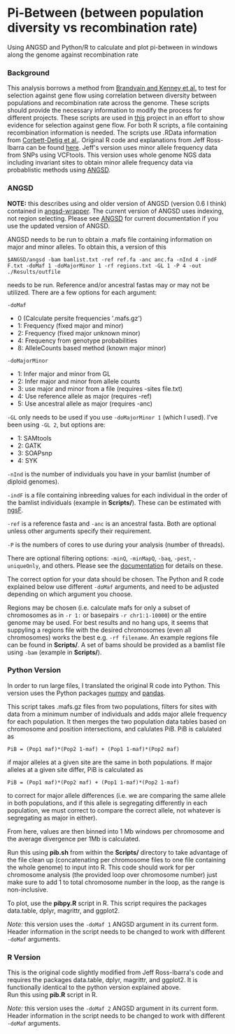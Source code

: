 # Pi-Between (between population diversity vs recombination rate)

Using ANGSD and Python/R to calculate and plot pi-between in windows along the genome against recombination rate

### Background

This analysis borrows a method from [Brandvain and Kenney et al.](http://journals.plos.org/plosgenetics/article?id=10.1371/journal.pgen.1004410) to test for selection against gene flow using correlation between diversity between populations and recombination rate across the genome. These scripts should provide the necessary information to modify the process for different projects. These scripts are used in [this](https://github.com/SidBhadra-Lobo/Rice_project) project in an effort to show evidence for selection against gene flow.
For both R scripts, a file containing recombination information is needed. The scripts use .RData information from [Corbett-Detig et al.](https://github.com/tsackton/linked-selection). Original R code and explanations from Jeff Ross-Ibarra can be found [here](http://rpubs.com/rossibarra/62904). Jeff's version uses minor allele frequency data from SNPs using VCFtools. This version uses whole genome NGS data including invariant sites to obtain minor allele frequency data via probablistic methods using [ANGSD](http://popgen.dk/wiki/index.php/ANGSD).

### ANGSD

**NOTE:** this describes using and older version of ANGSD (version 0.6 I think) contained in [angsd-wrapper](https://github.com/adurvasula/angsd-wrapper). The current version of ANGSD uses indexing, not region selecting. Please see [ANGSD](http://popgen.dk/wiki/index.php/ANGSD) for current documentation if you use the updated version of ANGSD.

ANGSD needs to be run to obtain a .mafs file containing information on major and minor alleles. To obtain this, a version of this

	$ANGSD/angsd -bam bamlist.txt -ref ref.fa -anc anc.fa -nInd 4 -indF F.txt -doMaf 1 -doMajorMinor 1 -rf regions.txt -GL 1 -P 4 -out ./Results/outfile

needs to be run.  Reference and/or ancestral fastas may or may not be utilized. There are a few options for each argument:

`-doMaf` 
* 0 (Calculate persite frequencies '.mafs.gz')
* 1: Frequency (fixed major and minor)
* 2: Frequency (fixed major unknown minor)
* 4: Frequency from genotype probabilities
* 8: AlleleCounts based method (known major minor)  

`-doMajorMinor`
* 1: Infer major and minor from GL
* 2: Infer major and minor from allele counts
* 3: use major and minor from a file (requires -sites file.txt)
* 4: Use reference allele as major (requires -ref)
* 5: Use ancestral allele as major (requires -anc)

`-GL` only needs to be used if you use `-doMajorMinor 1` (which I used). I've been using `-GL 2`, but options are:
* 1: SAMtools
* 2: GATK
* 3: SOAPsnp
* 4: SYK

`-nInd` is the number of individuals you have in your bamlist (number of diploid genomes).

`-indF` is a file containing inbreeding values for each individual in the order of the bamlist individuals (example in __Scripts/__). These can be estimated with [ngsF](https://github.com/fgvieira/ngsF).

`-ref` is a reference fasta and `-anc` is an ancestral fasta.  Both are optional unless other arguments specify their requirement.

`-P` is the numbers of cores to use during your analysis (number of threads).

There are optional filtering options: `-minQ`, `-minMapQ`, `-baq`, `-pest`, `-uniqueOnly`, and others.  Please see the [documentation](http://popgen.dk/angsd/index.php/Filters) for details on these.

The correct option for your data should be chosen. The Python and R code explained below use different `-doMaf` arguments, and need to be adjusted depending on which argument you choose.

Regions may be chosen (i.e. calculate mafs for only a subset of chromosomes as in `-r 1:` or basepairs `-r chr1:1-10000`) or the entire genome may be used. For best results and no hang ups, it seems that suppyling a regions file with the desired chromosomes (even all chromosomes) works the best e.g. `-rf filename`. An example regions file can be found in __Scripts/__. A set of bams should be provided as a bamlist file using `-bam` (example in __Scripts/__).

### Python Version

In order to run large files, I translated the original R code into Python. This version uses the Python packages [numpy](http://www.numpy.org/) and [pandas](http://pandas.pydata.org/index.html).

This script takes .mafs.gz files from two populations, filters for sites with data from a minimum number of individuals and adds major allele frequency for each population. It then merges the two population data tables based on chromosome and position intersections, and calulates PiB. PiB is calulated as

	PiB = (Pop1 maf)*(Pop2 1-maf) + (Pop1 1-maf)*(Pop2 maf)

if major alleles at a given site are the same in both populations. If major alleles at a given site differ, PiB is calculated as

	PiB = (Pop1 maf)*(Pop2 maf) + (Pop1 1-maf)*(Pop2 1-maf)

to correct for major allele differences (i.e. we are comparing the same allele in both populations, and if this allele is segregating differently in each population, we must correct to compare the correct allele, not whatever is segregating as major in either).

From here, values are then binned into 1 Mb windows per chromosome and the average divergence per 1Mb is calculated.

Run this using __pib.sh__ from within the __Scripts/__ directory to take advantage of the file clean up (concatenating per chromosome files to one file containing the whole genome) to input into R. This code should work for per chromosome analysis (the provided loop over chromosome number) just make sure to add 1 to total chromosome number in the loop, as the range is non-inclusive.

To plot, use the __pibpy.R__ script in R. This script requires the packages data.table, dplyr, magrittr, and ggplot2.  

_Note:_ this version uses the `-doMaf 1` ANGSD argument in its current form. Header information in the script needs to be changed to work with different `-doMaf` arguments.

### R Version

This is the original code slightly modified from Jeff Ross-Ibarra's code and requires the packages data.table, dplyr, magrittr, and ggplot2. It is functionally identical to the python version explained above.  
Run this using __pib.R__ script in R.  

_Note:_ this version uses the `-doMaf 2` ANGSD argument in its current form. Header information in the script needs to be changed to work with different `-doMaf` arguments.
